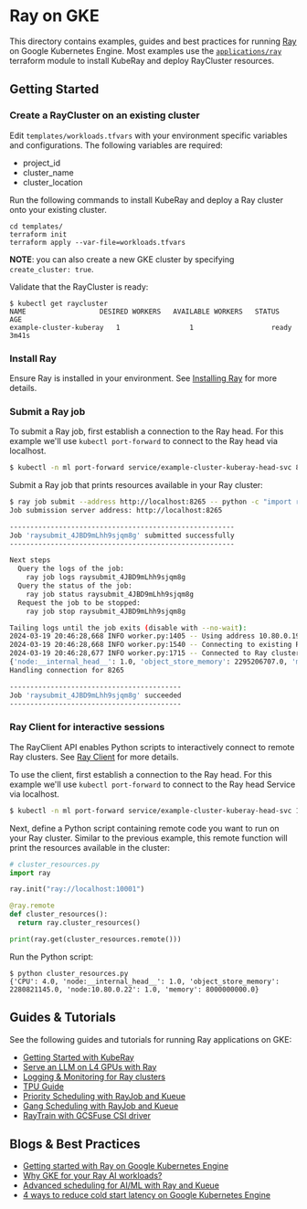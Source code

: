 # Ray on GKE

This directory contains examples, guides and best practices for running [Ray](https://www.ray.io/) on Google Kubernetes Engine.
Most examples use the [`applications/ray`](/applications/ray) terraform module to install KubeRay and deploy RayCluster resources.

## Getting Started

### Create a RayCluster on an existing cluster

Edit `templates/workloads.tfvars` with your environment specific variables and configurations.
The following variables are required:
* project_id
* cluster_name
* cluster_location

Run the following commands to install KubeRay and deploy a Ray cluster onto your existing cluster.
```
cd templates/
terraform init
terraform apply --var-file=workloads.tfvars
```

**NOTE**: you can also create a new GKE cluster by specifying `create_cluster: true`.

Validate that the RayCluster is ready:
```
$ kubectl get raycluster
NAME                  DESIRED WORKERS   AVAILABLE WORKERS   STATUS   AGE
example-cluster-kuberay   1                 1                   ready    3m41s
```

### Install Ray

Ensure Ray is installed in your environment. See [Installing Ray](https://docs.ray.io/en/latest/ray-overview/installation.html) for more details.

### Submit a Ray job

To submit a Ray job, first establish a connection to the Ray head. For this example we'll use `kubectl port-forward`
to connect to the Ray head via localhost.

```bash
$ kubectl -n ml port-forward service/example-cluster-kuberay-head-svc 8265 &
```

Submit a Ray job that prints resources available in your Ray cluster:
```bash
$ ray job submit --address http://localhost:8265 -- python -c "import ray; ray.init(); print(ray.cluster_resources())"
Job submission server address: http://localhost:8265

-------------------------------------------------------
Job 'raysubmit_4JBD9mLhh9sjqm8g' submitted successfully
-------------------------------------------------------

Next steps
  Query the logs of the job:
    ray job logs raysubmit_4JBD9mLhh9sjqm8g
  Query the status of the job:
    ray job status raysubmit_4JBD9mLhh9sjqm8g
  Request the job to be stopped:
    ray job stop raysubmit_4JBD9mLhh9sjqm8g

Tailing logs until the job exits (disable with --no-wait):
2024-03-19 20:46:28,668 INFO worker.py:1405 -- Using address 10.80.0.19:6379 set in the environment variable RAY_ADDRESS
2024-03-19 20:46:28,668 INFO worker.py:1540 -- Connecting to existing Ray cluster at address: 10.80.0.19:6379...
2024-03-19 20:46:28,677 INFO worker.py:1715 -- Connected to Ray cluster. View the dashboard at 10.80.0.19:8265
{'node:__internal_head__': 1.0, 'object_store_memory': 2295206707.0, 'memory': 8000000000.0, 'CPU': 4.0, 'node:10.80.0.19': 1.0}
Handling connection for 8265

------------------------------------------
Job 'raysubmit_4JBD9mLhh9sjqm8g' succeeded
------------------------------------------
```

### Ray Client for interactive sessions

The RayClient API enables Python scripts to interactively connect to remote Ray clusters. See [Ray Client](https://docs.ray.io/en/latest/cluster/running-applications/job-submission/ray-client.html) for more details.

To use the client, first establish a connection to the Ray head. For this example we'll use `kubectl port-forward`
to connect to the Ray head Service via localhost.

```bash
$ kubectl -n ml port-forward service/example-cluster-kuberay-head-svc 10001 &
```

Next, define a Python script containing remote code you want to run on your Ray cluster. Similar to the previous example,
this remote function will print the resources available in the cluster:
```python
# cluster_resources.py
import ray

ray.init("ray://localhost:10001")

@ray.remote
def cluster_resources():
  return ray.cluster_resources()

print(ray.get(cluster_resources.remote()))
```

Run the Python script:
```
$ python cluster_resources.py
{'CPU': 4.0, 'node:__internal_head__': 1.0, 'object_store_memory': 2280821145.0, 'node:10.80.0.22': 1.0, 'memory': 8000000000.0}
```

## Guides & Tutorials

See the following guides and tutorials for running Ray applications on GKE:
* [Getting Started with KubeRay](https://docs.ray.io/en/latest/cluster/kubernetes/getting-started.html)
* [Serve an LLM on L4 GPUs with Ray](https://cloud.google.com/kubernetes-engine/docs/how-to/serve-llm-l4-ray)
* [Logging & Monitoring for Ray clusters](./guides/observability)
* [TPU Guide](./guides/tpu/)
* [Priority Scheduling with RayJob and Kueue](https://docs.ray.io/en/master/cluster/kubernetes/examples/rayjob-kueue-priority-scheduling.html)
* [Gang Scheduling with RayJob and Kueue](https://docs.ray.io/en/master/cluster/kubernetes/examples/rayjob-kueue-gang-scheduling.html)
* [RayTrain with GCSFuse CSI driver](./guides/raytrain-with-gcsfusecsi/)

## Blogs & Best Practices

* [Getting started with Ray on Google Kubernetes Engine](https://cloud.google.com/blog/products/containers-kubernetes/use-ray-on-kubernetes-with-kuberay)
* [Why GKE for your Ray AI workloads?](https://cloud.google.com/blog/products/containers-kubernetes/the-benefits-of-using-gke-for-running-ray-ai-workloads)
* [Advanced scheduling for AI/ML with Ray and Kueue](https://cloud.google.com/blog/products/containers-kubernetes/using-kuberay-and-kueue-to-orchestrate-ray-applications-in-gke)
* [4 ways to reduce cold start latency on Google Kubernetes Engine](https://cloud.google.com/blog/products/containers-kubernetes/tips-and-tricks-to-reduce-cold-start-latency-on-gke)
